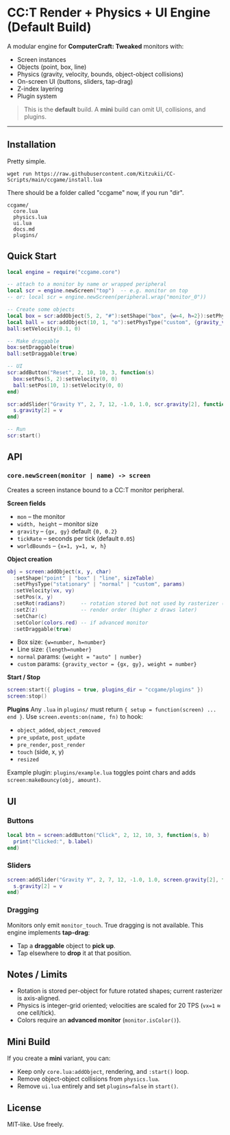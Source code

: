 # CC:T Render + Physics + UI Engine (Default Build)

A modular engine for **ComputerCraft: Tweaked** monitors with:
- Screen instances
- Objects (point, box, line)
- Physics (gravity, velocity, bounds, object-object collisions)
- On-screen UI (buttons, sliders, tap-drag)
- Z-index layering
- Plugin system

> This is the **default** build. A **mini** build can omit UI, collisions, and plugins.

---

## Installation
Pretty simple.
```pdf
wget run https://raw.githubusercontent.com/Kitzukii/CC-Scripts/main/ccgame/install.lua
```
There should be a folder called "ccgame" now, if you run "dir".
```
ccgame/
  core.lua
  physics.lua
  ui.lua
  docs.md
  plugins/
```

## Quick Start
```lua
local engine = require("ccgame.core")

-- attach to a monitor by name or wrapped peripheral
local scr = engine.newScreen("top")  -- e.g. monitor on top
-- or: local scr = engine.newScreen(peripheral.wrap("monitor_0"))

-- Create some objects
local box = scr:addObject(5, 2, "#"):setShape("box", {w=4, h=2}):setPhysType("normal", {weight = 1}):setZ(1)
local ball = scr:addObject(10, 1, "o"):setPhysType("custom", {gravity_vector = {0, 0.2}, weight = 1})
ball:setVelocity(0.1, 0)

-- Make draggable
box:setDraggable(true)
ball:setDraggable(true)

-- UI
scr:addButton("Reset", 2, 10, 10, 3, function(s)
  box:setPos(5, 2):setVelocity(0, 0)
  ball:setPos(10, 1):setVelocity(0, 0)
end)

scr:addSlider("Gravity Y", 2, 7, 12, -1.0, 1.0, scr.gravity[2], function(s, slider, v)
  s.gravity[2] = v
end)

-- Run
scr:start()
```

## API

### `core.newScreen(monitor | name) -> screen`
Creates a screen instance bound to a CC:T monitor peripheral.

**Screen fields**
- `mon` – the monitor
- `width, height` – monitor size
- `gravity` – `{gx, gy}` default `{0, 0.2}`
- `tickRate` – seconds per tick (default `0.05`)
- `worldBounds` – `{x=1, y=1, w, h}`

**Object creation**
```lua
obj = screen:addObject(x, y, char)
  :setShape("point" | "box" | "line", sizeTable)
  :setPhysType("stationary" | "normal" | "custom", params)
  :setVelocity(vx, vy)
  :setPos(x, y)
  :setRot(radians?)     -- rotation stored but not used by rasterizer (future use)
  :setZ(z)              -- render order (higher z draws later)
  :setChar(c)
  :setColor(colors.red) -- if advanced monitor
  :setDraggable(true)
```
- Box size: `{w=number, h=number}`
- Line size: `{length=number}`
- `normal` params: `{weight = "auto" | number}`
- `custom` params: `{gravity_vector = {gx, gy}, weight = number}`

**Start / Stop**
```lua
screen:start({ plugins = true, plugins_dir = "ccgame/plugins" })
screen:stop()
```

**Plugins**
Any `.lua` in `plugins/` must return `{ setup = function(screen) ... end }`.
Use `screen.events:on(name, fn)` to hook:
- `object_added`, `object_removed`
- `pre_update`, `post_update`
- `pre_render`, `post_render`
- `touch` (side, x, y)
- `resized`

Example plugin: `plugins/example.lua` toggles point chars and adds `screen:makeBouncy(obj, amount)`.

## UI

### Buttons
```lua
local btn = screen:addButton("Click", 2, 12, 10, 3, function(s, b)
  print("Clicked:", b.label)
end)
```

### Sliders
```lua
screen:addSlider("Gravity Y", 2, 7, 12, -1.0, 1.0, screen.gravity[2], function(s, slider, v)
  s.gravity[2] = v
end)
```

### Dragging
Monitors only emit `monitor_touch`. True dragging is not available.
This engine implements **tap-drag**:
- Tap a **draggable** object to **pick up**.
- Tap elsewhere to **drop** it at that position.

## Notes / Limits
- Rotation is stored per-object for future rotated shapes; current rasterizer is axis-aligned.
- Physics is integer-grid oriented; velocities are scaled for 20 TPS (`vx=1` ≈ one cell/tick).
- Colors require an **advanced monitor** (`monitor.isColor()`).

## Mini Build
If you create a **mini** variant, you can:
- Keep only `core.lua:addObject`, rendering, and `:start()` loop.
- Remove object-object collisions from `physics.lua`.
- Remove `ui.lua` entirely and set `plugins=false` in `start()`.

## License
MIT-like. Use freely.

